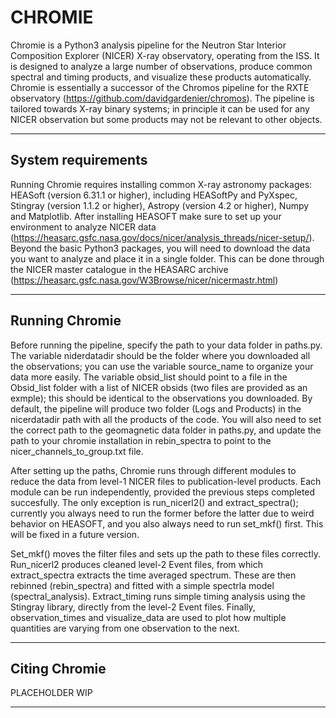 # CHROMIE

Chromie is a Python3 analysis pipeline for the Neutron Star Interior Composition Explorer (NICER) X-ray observatory, operating from the ISS.
It is designed to analyze a large number of observations, produce common spectral and timing products, and visualize these products
automatically. Chromie is essentially a successor of the Chromos pipeline for the RXTE observatory (https://github.com/davidgardenier/chromos).
The pipeline is tailored towards X-ray binary systems; in principle it can be used for any NICER observation but some products may
not be relevant to other objects.

---------------------------------------------------------------------------------------------------------------------------------------

## System requirements

Running Chromie requires installing common X-ray astronomy packages: HEASoft (version 6.31.1 or higher), including HEASoftPy
and PyXspec, Stingray (version 1.1.2 or higher), Astropy (version 4.2 or higher), Numpy and Matplotlib. After installing HEASOFT
make sure to set up your environment to analyze NICER data (https://heasarc.gsfc.nasa.gov/docs/nicer/analysis_threads/nicer-setup/).
Beyond the basic Python3 packages, you will need to download the data you want to analyze and place it in a single folder. This can
be done through the NICER master catalogue in the HEASARC archive (https://heasarc.gsfc.nasa.gov/W3Browse/nicer/nicermastr.html)

---------------------------------------------------------------------------------------------------------------------------------------

## Running Chromie

Before running the pipeline, specify the path to your data folder in paths.py. The variable niderdatadir should be the folder where
you downloaded all the observations; you can use the variable source\_name to organize your data more easily. The variable obsid\_list 
should point to a file in the Obsid\_list folder with a list of NICER obsids (two files are provided as an exmple); this should be
identical to the observations you downloaded. By default, the pipeline will produce two folder (Logs and Products) in the nicerdatadir
path with all the products of the code. You will also need to set the correct path to the geomagnetic data folder in paths.py,
and update the path to your chromie installation in rebin\_spectra to point to the nicer\_channels\_to\_group.txt file.


After setting up the paths, Chromie runs through different modules to reduce the data from level-1 NICER files to publication-level
products. Each module can be run independently, provided the previous steps completed succesfully. The only exception is run\_nicerl2()
and extract\_spectra(); currently you always need to run the former before the latter due to weird behavior on HEASOFT, and you also 
always need to run set\_mkf() first. This will be fixed in a future version. 


Set\_mkf() moves the filter files and sets up the path to these files correctly. Run\_nicerl2 produces cleaned level-2 Event files, 
from which extract_spectra extracts the time averaged spectrum. These are then rebinned (rebin\_spectra) and fitted with a simple
spectrla model (spectral\_analysis). Extract\_timing runs simple timing analysis using the Stingray library, directly from the level-2
Event files. Finally, observation\_times and visualize\_data are used to plot how multiple quantities are varying from one observation
to the next. 

---------------------------------------------------------------------------------------------------------------------------------------
## Citing Chromie

PLACEHOLDER WIP

---------------------------------------------------------------------------------------------------------------------------------------
